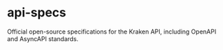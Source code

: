 # api-specs
Official open-source specifications for the Kraken API, including OpenAPI and AsyncAPI standards.
